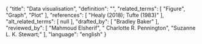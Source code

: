 {
    "title": "Data visualisation",
    "definition": "",
    "related_terms": [
        "Figure",
        "Graph",
        "Plot"
    ],
    "references": [
        "Healy (2018); Tufte (1983)"
    ],
    "alt_related_terms": [
        null
    ],
    "drafted_by": [
        "Bradley Baker"
    ],
    "reviewed_by": [
        "Mahmoud Elsherif",
        " Charlotte R. Pennington",
        "Suzanne L. K. Stewart;"
    ],
    "language": "english"
}